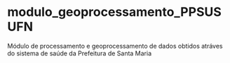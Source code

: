 ﻿# modulo_geoprocessamento_PPSUSUFN
 
Módulo de processamento e geoprocessamento de dados obtidos atráves do sistema de saúde da Prefeitura de Santa Maria
